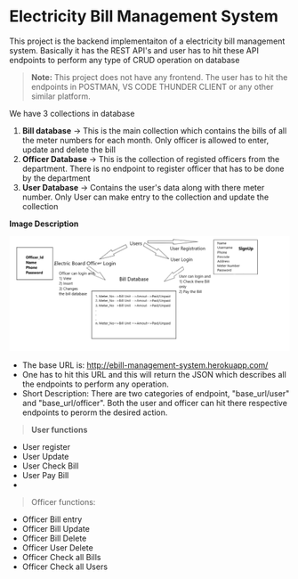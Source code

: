 # Electricity Bill Management System

This project is the backend implementaiton of a electricity bill management system. Basically it has the REST API's and user has to hit these
API endpoints to perform any type of CRUD operation on database

> **Note:** This project does not have any frontend. The user has to hit the endpoints in POSTMAN, VS CODE THUNDER CLIENT or any other similar platform.

We have 3 collections in database
1) **Bill database** -> This is the main collection which contains the bills of all the meter numbers for each month. Only officer is allowed to enter,
update and delete the bill
2) **Officer Database** -> This is the collection of registed officers from the department. There is no endpoint to register officer that has to be done
by the department
3) **User Database** -> Contains the user's data along with there meter number. Only User can make entry to the collection and update the collection

**Image Description**

<img src="Architecture.png"/>


* The base URL is:  http://ebill-management-system.herokuapp.com/ 
* One has to hit this URL and this will return the JSON which describes all the endpoints to perform any operation.
* Short Description: There are two categories of endpoint, "base_url/user" and "base_url/officer". Both the user and officer can hit there respective
endpoints to perorm the desired action.

> **User functions**

* User register
* User Update
* User Check Bill
* User Pay Bill
* 
> Officer functions: 
> 
* Officer Bill entry
* Officer Bill Update
* Officer Bill Delete
* Officer User Delete
* Officer Check all Bills
* Officer Check all Users


